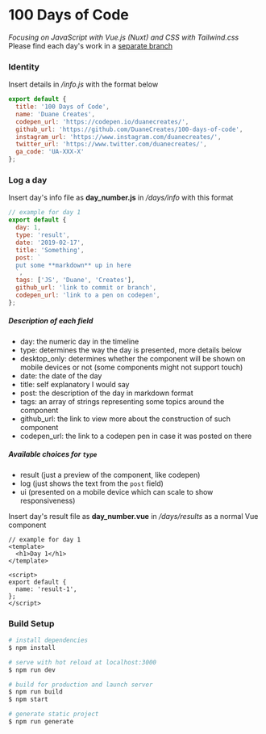 # 100 Days of Code
*Focusing on JavaScript with Vue.js (Nuxt) and CSS with Tailwind.css*  
Please find each day's work in a [separate branch](https://github.com/DuaneCreates/100-days-of-code/branches)

### Identity
Insert details in */info.js* with the format below
```javascript
export default {
  title: '100 Days of Code',
  name: 'Duane Creates',
  codepen_url: 'https://codepen.io/duanecreates/',
  github_url: 'https://github.com/DuaneCreates/100-days-of-code',
  instagram_url: 'https://www.instagram.com/duanecreates/',
  twitter_url: 'https://www.twitter.com/duanecreates/',
  ga_code: 'UA-XXX-X'
};
```

### Log a day
Insert day's info file as **day_number.js** in */days/info* with this format
```javascript
// example for day 1
export default {
  day: 1,
  type: 'result',
  date: '2019-02-17',
  title: 'Something',
  post: `
  put some **markdown** up in here  
  `,
  tags: ['JS', 'Duane', 'Creates'],
  github_url: 'link to commit or branch',
  codepen_url: 'link to a pen on codepen',
};
```

##### Description of each field
- day: the numeric day in the timeline
- type: determines the way the day is presented, more details below
- desktop_only: determines whether the component will be shown on mobile devices or not (some components might not support touch)
- date: the date of the day
- title: self explanatory I would say
- post: the description of the day in markdown format 
- tags: an array of strings representing some topics around the component
- github_url: the link to view more about the construction of such component
- codepen_url: the link to a codepen pen in case it was posted on there

##### Available choices for ```type```
- result (just a preview of the component, like codepen)
- log (just shows the text from the ```post``` field)
- ui (presented on a mobile device which can scale to show responsiveness)

Insert day's result file as **day_number.vue** in */days/results* as a normal Vue component
```vue
// example for day 1
<template>
  <h1>Day 1</h1>
</template>

<script>
export default {
  name: 'result-1',
};
</script>
```

### Build Setup

``` bash
# install dependencies
$ npm install

# serve with hot reload at localhost:3000
$ npm run dev

# build for production and launch server
$ npm run build
$ npm start

# generate static project
$ npm run generate
```

